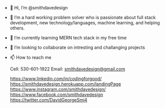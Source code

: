 - 👋 Hi, I’m @smithdavedesign
- 👀 I’m a hard working problem solver who is passionate about full stack development, new technology/languages, machine learning, and helping others.
- 🌱 I’m currently learning MERN tech stack in my free time
- 💞️ I’m looking to collaborate on intresting and challanging projects
- 📫 How to reach me 
  
  Cell: 530-601-1922
  Email: smithdavedesign@gmail.com

  https://www.linkedin.com/in/codingforgood/
  https://smithdavedesign.herokuapp.com/landingPage
  https://www.instagram.com/smithdavedesign/
  https://www.facebook.com/smithdavedesign
  https://twitter.com/DavidGeorgeSmi4


<!---
smithdavedesign/smithdavedesign is a ✨ special ✨ repository because its `README.md` (this file) appears on your GitHub profile.
You can click the Preview link to take a look at your changes.
--->
